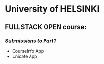 # University of HELSINKI 

## FULLSTACK OPEN course:

### *Submissions to Part1*
* CourseInfo App
* Unicafe App
